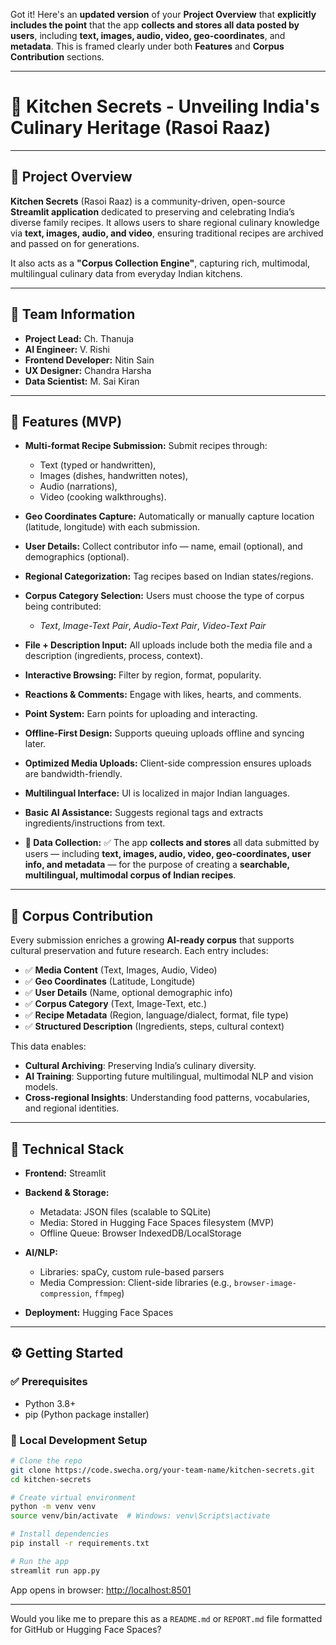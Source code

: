 Got it! Here's an **updated version** of your **Project Overview** that **explicitly includes the point** that the app **collects and stores all data posted by users**, including **text, images, audio, video, geo-coordinates**, and **metadata**. This is framed clearly under both **Features** and **Corpus Contribution** sections.

---

# 🍲 Kitchen Secrets - Unveiling India's Culinary Heritage (Rasoi Raaz)

---

## 📌 Project Overview

**Kitchen Secrets** (Rasoi Raaz) is a community-driven, open-source **Streamlit application** dedicated to preserving and celebrating India’s diverse family recipes. It allows users to share regional culinary knowledge via **text, images, audio, and video**, ensuring traditional recipes are archived and passed on for generations.

It also acts as a **"Corpus Collection Engine"**, capturing rich, multimodal, multilingual culinary data from everyday Indian kitchens.

---

## 👥 Team Information

* **Project Lead:** Ch. Thanuja
* **AI Engineer:** V. Rishi
* **Frontend Developer:** Nitin Sain
* **UX Designer:** Chandra Harsha
* **Data Scientist:** M. Sai Kiran

---

## 🚀 Features (MVP)

* **Multi-format Recipe Submission:** Submit recipes through:

  * Text (typed or handwritten),
  * Images (dishes, handwritten notes),
  * Audio (narrations),
  * Video (cooking walkthroughs).
* **Geo Coordinates Capture:** Automatically or manually capture location (latitude, longitude) with each submission.
* **User Details:** Collect contributor info — name, email (optional), and demographics (optional).
* **Regional Categorization:** Tag recipes based on Indian states/regions.
* **Corpus Category Selection:** Users must choose the type of corpus being contributed:

  * *Text*, *Image-Text Pair*, *Audio-Text Pair*, *Video-Text Pair*
* **File + Description Input:** All uploads include both the media file and a description (ingredients, process, context).
* **Interactive Browsing:** Filter by region, format, popularity.
* **Reactions & Comments:** Engage with likes, hearts, and comments.
* **Point System:** Earn points for uploading and interacting.
* **Offline-First Design:** Supports queuing uploads offline and syncing later.
* **Optimized Media Uploads:** Client-side compression ensures uploads are bandwidth-friendly.
* **Multilingual Interface:** UI is localized in major Indian languages.
* **Basic AI Assistance:** Suggests regional tags and extracts ingredients/instructions from text.
* **🔐 Data Collection:**
  ✅ The app **collects and stores** all data submitted by users — including **text, images, audio, video, geo-coordinates, user info, and metadata** — for the purpose of creating a **searchable, multilingual, multimodal corpus of Indian recipes**.

---

## 🧠 Corpus Contribution

Every submission enriches a growing **AI-ready corpus** that supports cultural preservation and future research. Each entry includes:

* ✅ **Media Content** (Text, Images, Audio, Video)
* ✅ **Geo Coordinates** (Latitude, Longitude)
* ✅ **User Details** (Name, optional demographic info)
* ✅ **Corpus Category** (Text, Image-Text, etc.)
* ✅ **Recipe Metadata** (Region, language/dialect, format, file type)
* ✅ **Structured Description** (Ingredients, steps, cultural context)

This data enables:

* **Cultural Archiving**: Preserving India’s culinary diversity.
* **AI Training**: Supporting future multilingual, multimodal NLP and vision models.
* **Cross-regional Insights**: Understanding food patterns, vocabularies, and regional identities.

---

## 🧰 Technical Stack

* **Frontend:** Streamlit
* **Backend & Storage:**

  * Metadata: JSON files (scalable to SQLite)
  * Media: Stored in Hugging Face Spaces filesystem (MVP)
  * Offline Queue: Browser IndexedDB/LocalStorage
* **AI/NLP:**

  * Libraries: spaCy, custom rule-based parsers
  * Media Compression: Client-side libraries (e.g., `browser-image-compression`, `ffmpeg`)
* **Deployment:** Hugging Face Spaces

---

## ⚙️ Getting Started

### ✅ Prerequisites

* Python 3.8+
* pip (Python package installer)

### 🔧 Local Development Setup

```bash
# Clone the repo
git clone https://code.swecha.org/your-team-name/kitchen-secrets.git
cd kitchen-secrets

# Create virtual environment
python -m venv venv
source venv/bin/activate  # Windows: venv\Scripts\activate

# Install dependencies
pip install -r requirements.txt

# Run the app
streamlit run app.py
```

App opens in browser: [http://localhost:8501](http://localhost:8501)

---

Would you like me to prepare this as a `README.md` or `REPORT.md` file formatted for GitHub or Hugging Face Spaces?

